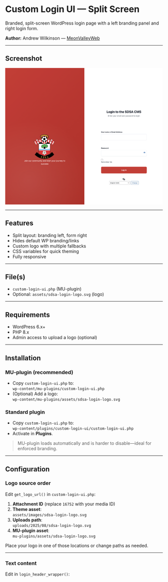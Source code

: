 # Custom Login UI — Split Screen

Branded, split-screen WordPress login page with a left branding panel and right login form.

**Author:** Andrew Wilkinson — [MeonValleyWeb](https://meonvalleyweb.com)

---

## Screenshot

![Custom Login UI](Screenshot.jpg)

---

## Features

- Split layout: branding left, form right  
- Hides default WP branding/links  
- Custom logo with multiple fallbacks  
- CSS variables for quick theming  
- Fully responsive

---

## File(s)

- `custom-login-ui.php` (MU-plugin)  
- Optional: `assets/sdsa-login-logo.svg` (logo)

---

## Requirements

- WordPress 6.x+  
- PHP 8.x  
- Admin access to upload a logo (optional)

---

## Installation

### MU-plugin (recommended)
- Copy `custom-login-ui.php` to:  
  `wp-content/mu-plugins/custom-login-ui.php`
- (Optional) Add a logo:  
  `wp-content/mu-plugins/assets/sdsa-login-logo.svg`

### Standard plugin
- Copy `custom-login-ui.php` to:  
  `wp-content/plugins/custom-login-ui/custom-login-ui.php`  
- Activate in **Plugins**.

> MU-plugin loads automatically and is harder to disable—ideal for enforced branding.

---

## Configuration

### Logo source order
Edit `get_logo_url()` in `custom-login-ui.php`:

1. **Attachment ID** (replace `16752` with your media ID)  
2. **Theme asset**:  
   `assets/images/sdsa-login-logo.svg`  
3. **Uploads path**:  
   `uploads/2025/08/sdsa-login-logo.svg`  
4. **MU-plugin asset**:  
   `mu-plugins/assets/sdsa-login-logo.svg`  

Place your logo in one of those locations or change paths as needed.

---

### Text content
Edit in `login_header_wrapper()`:
